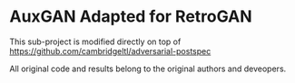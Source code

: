 # AuxGAN Adapted for RetroGAN

This sub-project is modified directly on top of https://github.com/cambridgeltl/adversarial-postspec

All original code and results belong to the original authors and deveopers.
